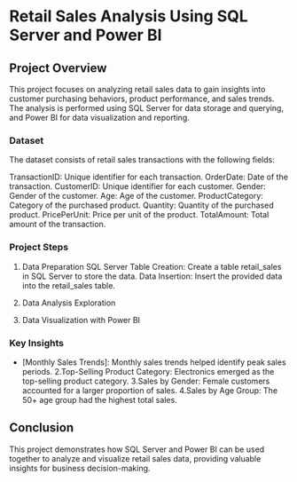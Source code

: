 # Retail Sales Analysis Using SQL Server and Power BI

## Project Overview
This project focuses on analyzing retail sales data to gain insights into customer purchasing behaviors, product performance, and sales trends. The analysis is performed using SQL Server for data storage and querying, and Power BI for data visualization and reporting.

### Dataset
The dataset consists of retail sales transactions with the following fields:

TransactionID: Unique identifier for each transaction.
OrderDate: Date of the transaction.
CustomerID: Unique identifier for each customer.
Gender: Gender of the customer.
Age: Age of the customer.
ProductCategory: Category of the purchased product.
Quantity: Quantity of the purchased product.
PricePerUnit: Price per unit of the product.
TotalAmount: Total amount of the transaction.

### Project Steps

1. Data Preparation
SQL Server Table Creation: Create a table retail_sales in SQL Server to store the data.
Data Insertion: Insert the provided data into the retail_sales table.

2. Data Analysis Exploration

3. Data Visualization with Power BI

### Key Insights
>
- [Monthly Sales Trends]: Monthly sales trends helped identify peak sales periods.
2.Top-Selling Product Category: Electronics emerged as the top-selling product category.
3.Sales by Gender: Female customers accounted for a larger proportion of sales.
4.Sales by Age Group: The 50+ age group had the highest total sales.

## Conclusion
>
This project demonstrates how SQL Server and Power BI can be used together to analyze and visualize retail sales data, providing valuable insights for business decision-making.

